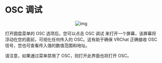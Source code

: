 # OSC 调试

<center>

![img](/docs.vrchat.com/images/osc-debugging-1.png)

</center>

打开圆盘菜单的 OSC 选项后，您可以点击 OSC 调试 来打开一个屏幕，该屏幕将浮动在您的面前，可视化任何传入的 OSC。这有助于确保 VRChat 正确接收 OSC 信号，您也可查看传入值的数值范围和地址。

请注意，如果通过菜单禁用了 OSC，则打开此界面也将打开 OSC。
